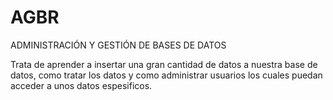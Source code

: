 # AGBR
ADMINISTRACIÓN Y GESTIÓN DE BASES DE DATOS

Trata de aprender a insertar una gran cantidad de datos a nuestra base de datos, como tratar los datos y como administrar usuarios los cuales puedan acceder a unos datos espesificos.
